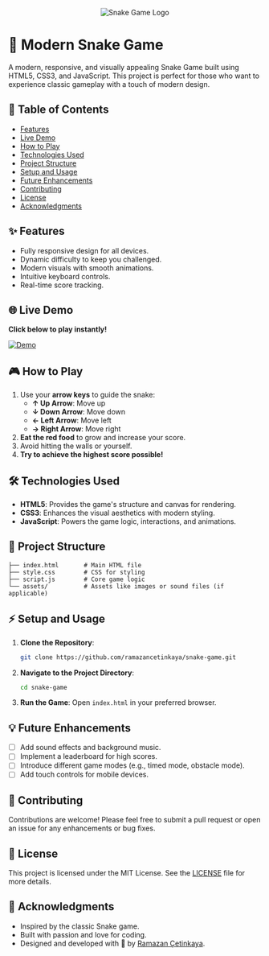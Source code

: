 <p align="center">
  <img src="https://www.educative.io/v2api/editorpage/6684016653631488/image/5929780181467136" alt="Snake Game Logo">
</p>

# 🐍 **Modern Snake Game**

A modern, responsive, and visually appealing Snake Game built using HTML5, CSS3, and JavaScript. This project is perfect for those who want to experience classic gameplay with a touch of modern design.

## 📖 **Table of Contents**

- [Features](#-features)
- [Live Demo](#-live-demo)
- [How to Play](#-how-to-play)
- [Technologies Used](#%EF%B8%8F-technologies-used)
- [Project Structure](#-project-structure)
- [Setup and Usage](#-setup-and-usage)
- [Future Enhancements](#-future-enhancements)
- [Contributing](#-contributing)
- [License](#-license)
- [Acknowledgments](#-acknowledgments)

## ✨ **Features**

- Fully responsive design for all devices.
- Dynamic difficulty to keep you challenged.
- Modern visuals with smooth animations.
- Intuitive keyboard controls.
- Real-time score tracking.

## 🌐 **Live Demo**

**Click below to play instantly!**

[![Demo](https://img.shields.io/badge/Demo-Play%20Now-blue?style=for-the-badge)](https://ramazancetinkaya.github.io/snake-game)

## 🎮 **How to Play**

1. Use your **arrow keys** to guide the snake:
   - **↑ Up Arrow**: Move up
   - **↓ Down Arrow**: Move down
   - **← Left Arrow**: Move left
   - **→ Right Arrow**: Move right
2. **Eat the red food** to grow and increase your score.
3. Avoid hitting the walls or yourself.
4. **Try to achieve the highest score possible!**

## 🛠️ **Technologies Used**

- **HTML5**: Provides the game's structure and canvas for rendering.
- **CSS3**: Enhances the visual aesthetics with modern styling.
- **JavaScript**: Powers the game logic, interactions, and animations.

## 📂 **Project Structure**

```
├── index.html       # Main HTML file
├── style.css        # CSS for styling
├── script.js        # Core game logic
└── assets/          # Assets like images or sound files (if applicable)
```

## ⚡ **Setup and Usage**

1. **Clone the Repository**:
   ```bash
   git clone https://github.com/ramazancetinkaya/snake-game.git
   ```

2. **Navigate to the Project Directory**:
   ```bash
   cd snake-game
   ```

3. **Run the Game**:
   Open `index.html` in your preferred browser.

## 💡 **Future Enhancements**

- [ ] Add sound effects and background music.
- [ ] Implement a leaderboard for high scores.
- [ ] Introduce different game modes (e.g., timed mode, obstacle mode).
- [ ] Add touch controls for mobile devices.

## 🤝 **Contributing**

Contributions are welcome! Please feel free to submit a pull request or open an issue for any enhancements or bug fixes.

## 📄 **License**

This project is licensed under the MIT License. See the [LICENSE](LICENSE) file for more details.

## 🙌 **Acknowledgments**

- Inspired by the classic Snake game.  
- Built with passion and love for coding.  
- Designed and developed with 💖 by [Ramazan Çetinkaya](https://github.com/ramazancetinkaya).

